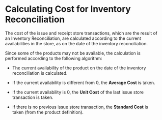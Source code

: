 # Calculating Cost for Inventory Reconciliation

The cost of the issue and receipt store transactions, which are the result of an Inventory Reconciliation, are calculated according to the current availabilities in the store, as on the date of the inventory reconciliation.

Since some of the products may not be available, the calculation is performed according to the following algorithm:

- The current availability of the product on the date of the inventory reconciliation is calculated.

- If the current availability is different from 0, the <b>Average Cost</b> is taken.

- If the current availability is 0, the <b>Unit Cost</b> of the last issue store transaction is taken.

- If there is no previous issue store transaction, the <b>Standard Cost</b> is taken (from the product definition).


